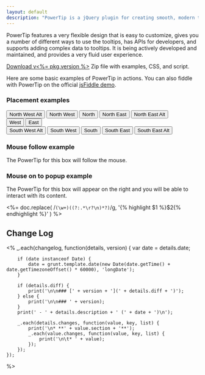```yaml
---
layout: default
description: "PowerTip is a jQuery plugin for creating smooth, modern tooltips."
---
```


PowerTip features a very flexible design that is easy to customize, gives you a number of different ways to use the tooltips, has APIs for developers, and supports adding complex data to tooltips. It is being actively developed and maintained, and provides a very fluid user experience.

<p id="buttons">
<a href="releases/jquery.powertip-<%= pkg.version %>.zip" class="button" id="download-link">Download v<%= pkg.version %></a>
<span>Zip file with examples, CSS, and script.</span>
</p>

Here are some basic examples of PowerTip in actions. You can also fiddle with PowerTip on the official [jsFiddle demo](http://jsfiddle.net/stevenbenner/2baqv/).

### Placement examples

<div id="placement-examples">
<div>
<input type="button" id="north-west-alt" value="North West Alt" title="North west alt placement" />
<input type="button" id="north-west" value="North West" title="North west placement" />
<input type="button" id="north" value="North" title="North placement" />
<input type="button" id="north-east" value="North East" title="North east placement" />
<input type="button" id="north-east-alt" value="North East Alt" title="North east alt placement" /><br />
<input type="button" id="west" value="West" title="West placement" />
<input type="button" id="east" value="East" title="East placement" /><br />
<input type="button" id="south-west-alt" value="South West Alt" title="South west alt placement" />
<input type="button" id="south-west" value="South West" title="South west placement" />
<input type="button" id="south" value="South" title="South placement" />
<input type="button" id="south-east" value="South East" title="South east placement" />
<input type="button" id="south-east-alt" value="South East Alt" title="South east alt placement" />
</div>
</div>

### Mouse follow example

<div id="mousefollow-examples">
<div title="Mouse follow">
The PowerTip for this box will follow the mouse.
</div>
</div>

### Mouse on to popup example

<div id="mouseon-examples">
<div>
The PowerTip for this box will appear on the right and you will be able to interact with its content.
</div>
</div>

<%=
	doc.replace(
		/```(\w+)((?:.*\r?\n)*?)```/g,
		'{% highlight $1 %}$2{% endhighlight %}'
	)
%>

## Change Log
<%
	_.each(changelog, function(details, version) {
		var date = details.date;

		if (date instanceof Date) {
			date = grunt.template.date(new Date(date.getTime() + date.getTimezoneOffset() * 60000), 'longDate');
		}

		if (details.diff) {
			print('\n\n### [' + version + '](' + details.diff + ')');
		} else {
			print('\n\n### ' + version);
		}
		print(' - ' + details.description + ' (' + date + ')\n');

		_.each(details.changes, function(value, key, list) {
			print('\n* **' + value.section + '**');
			_.each(value.changes, function(value, key, list) {
				print('\n\t* ' + value);
			});
		});
	});
%>
